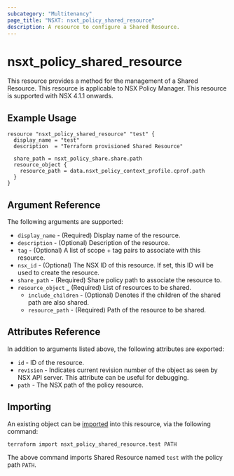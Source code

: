 ```yaml
---
subcategory: "Multitenancy"
page_title: "NSXT: nsxt_policy_shared_resource"
description: A resource to configure a Shared Resource.
---
```


# nsxt_policy_shared_resource

This resource provides a method for the management of a Shared Resource.
This resource is applicable to NSX Policy Manager.
This resource is supported with NSX 4.1.1 onwards.

## Example Usage

```hcl
resource "nsxt_policy_shared_resource" "test" {
  display_name = "test"
  description  = "Terraform provisioned Shared Resource"

  share_path = nsxt_policy_share.share.path
  resource_object {
    resource_path = data.nsxt_policy_context_profile.cprof.path
  }
}
```

## Argument Reference

The following arguments are supported:

* `display_name` - (Required) Display name of the resource.
* `description` - (Optional) Description of the resource.
* `tag` - (Optional) A list of scope + tag pairs to associate with this resource.
* `nsx_id` - (Optional) The NSX ID of this resource. If set, this ID will be used to create the resource.
* `share_path` - (Required) Share policy path to associate the resource to.
* `resource_object` _ (Required) List of resources to be shared.
  * `include_children` - (Optional) Denotes if the children of the shared path are also shared.
  * `resource_path` - (Required) Path of the resource to be shared.

## Attributes Reference

In addition to arguments listed above, the following attributes are exported:

* `id` - ID of the resource.
* `revision` - Indicates current revision number of the object as seen by NSX API server. This attribute can be useful for debugging.
* `path` - The NSX path of the policy resource.

## Importing

An existing object can be [imported][docs-import] into this resource, via the following command:

[docs-import]: https://developer.hashicorp.com/terraform/cli/import

```shell
terraform import nsxt_policy_shared_resource.test PATH
```

The above command imports Shared Resource named `test` with the policy path `PATH`.
